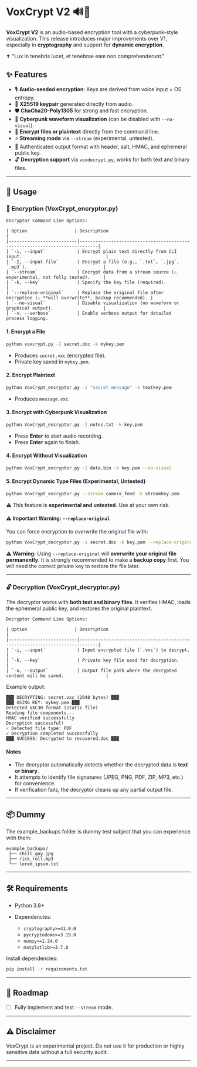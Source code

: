 
# VoxCrypt V2 🔊🔐

**VoxCrypt V2** is an audio-based encryption tool with a cyberpunk-style visualization.
This release introduces major improvements over V1, especially in **cryptography** and support for **dynamic encryption**.

✝️ "Lux in tenebris lucet, et tenebrae eam non comprehenderunt."

## ✨ Features

* 🎙️ **Audio-seeded encryption**: Keys are derived from voice input + OS entropy.
* 🔑 **X25519 keypair** generated directly from audio.
* 🛡️ **ChaCha20-Poly1305** for strong and fast encryption.
* 🎨 **Cyberpunk waveform visualization** (can be disabled with `--no-visual`).
* 📂 **Encrypt files or plaintext** directly from the command line.
* ⚡ **Streaming mode** via `--stream` (experimental, untested).
* 📜 Authenticated output format with header, salt, HMAC, and ephemeral public key.
* 🔓 **Decryption support** via `voxdecrypt.py`, works for both text and binary files.

---

## 🚀 Usage

### 🔐 Encryption (VoxCrypt_encryptor.py)

```
Encryptor Command Line Options:

| Option                  | Description                                                                 |
|--------------------------|-----------------------------------------------------------------------------|
| `-i, --input`            | Encrypt plain text directly from CLI input.                                |
| `-I, --input-file`       | Encrypt a file (e.g., `.txt`, `.jpg`, `.mp3`).                             |
| `--stream`               | Encrypt data from a stream source (⚠️ experimental, not fully tested).     |
| `-k, --key`              | Specify the key file (required).                                            |
| `--replace-original`     | Replace the original file after encryption (⚠️ **will overwrite**, backup recommended). |
| `--no-visual`            | Disable visualization (no waveform or graphical output).                   |
| `-v, --verbose`          | Enable verbose output for detailed process logging. 
```

#### 1. Encrypt a File

```bash
python voxcrypt.py -I secret.doc -k mykey.pem
```

* Produces `secret.vxc` (encrypted file).
* Private key saved in `mykey.pem`.

#### 2. Encrypt Plaintext

```bash
python VoxCrypt_encryptor.py -i "secret message" -k textkey.pem
```

* Produces `message.vxc`.

#### 3. Encrypt with Cyberpunk Visualization

```bash
python VoxCrypt_encryptor.py -I notes.txt -k key.pem
```

* Press **Enter** to start audio recording.
* Press **Enter** again to finish.

#### 4. Encrypt Without Visualization

```bash
python VoxCrypt_encryptor.py -I data.bin -k key.pem --no-visual
```

#### 5. Encrypt Dynamic Type Files (Experimental, Untested)

```bash
python VoxCrypt_encryptor.py --stream camera_feed -k streamkey.pem
```

⚠️ This feature is **experimental and untested**. Use at your own risk.

#### ⚠️ Important Warning: `--replace-original`

You can force encryption to overwrite the original file with:

```bash
python VoxCrypt_decryptor.py -i secret.doc -k key.pem --replace-original
```

⚠️ **Warning:**
Using `--replace-original` will **overwrite your original file permanently**.
It is strongly recommended to make a **backup copy** first.
You will need the correct private key to restore the file later.

---

### 🔓 Decryption (VoxCrypt_decryptor.py)

The decryptor works with **both text and binary files**. It verifies HMAC, loads the ephemeral public key, and restores the original plaintext.

```
Decryptor Command Line Options:

| Option                  | Description                                                                 |
|--------------------------|-----------------------------------------------------------------------------|
| `-i, --input`            | Input encrypted file (`.vxc`) to decrypt.                                  |
| `-k, --key`              | Private key file used for decryption.                                      |
| `-o, --output`           | Output file path where the decrypted content will be saved.                |
```

Example output:

```
▓▓▓ DECRYPTING: secret.vxc (2048 bytes) ▓▓▓
▓▓▓ USING KEY: mykey.pem ▓▓▓
Detected VXC3H format (static file)
Reading file components...
HMAC verified successfully
Decryption successful!
✓ Detected file type: PDF
✓ Decryption completed successfully
▓▓▓ SUCCESS: Decrypted to recovered.doc ▓▓▓
```

#### Notes

* The decryptor automatically detects whether the decrypted data is **text or binary**.
* It attempts to identify file signatures (JPEG, PNG, PDF, ZIP, MP3, etc.) for convenience.
* If verification fails, the decryptor cleans up any partial output file.

---

## 📦 Dummy

The example_backups folder is dummy test subject that you can experience with them:

```
example_backups/
 ├── chill_guy.jpg
 ├── rick_roll.mp3
 └── lorem_ipsum.txt
```

---

## 🛠️ Requirements

* Python 3.8+
* Dependencies:

  * `cryptography>=41.0.0`
  * `pycryptodome>=3.19.0`
  * `numpy>=1.24.0`
  * `matplotlib>=3.7.0`

Install dependencies:

```bash
pip install -r requirements.txt
```

---

## 🔮 Roadmap

* [ ] Fully implement and test `--stream` mode.

---

## ⚠️ Disclaimer

VoxCrypt is an experimental project. Do not use it for production or highly sensitive data without a full security audit.

---
